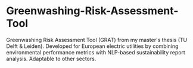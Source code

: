 # Greenwashing-Risk-Assessment-Tool
Greenwashing Risk Assessment Tool (GRAT) from my master's thesis (TU Delft &amp; Leiden). Developed for European electric utilities by combining environmental performance metrics with NLP-based sustainability report analysis. Adaptable to other sectors.
